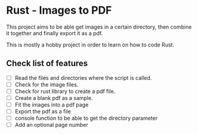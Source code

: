 # Rust - Images to PDF

This project aims to be able get images in a certain directory, then combine it together and finally export it as a pdf.

This is mostly a hobby project in order to learn on how to code Rust.

## Check list of features

- [ ] Read the files and directories where the script is called.
- [ ] Check for the image files.
- [ ] Check for rust library to create a pdf file.
- [ ] Create a blank pdf as a sample.
- [ ] Fit the images into a pdf page
- [ ] Export the pdf as a file
- [ ] console function to be able to get the directory parameter
- [ ] Add an optional page number